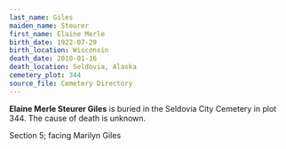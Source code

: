 ```yaml
---
last_name: Giles
maiden_name: Steurer
first_name: Elaine Merle
birth_date: 1922-07-29
birth_location: Wisconsin
death_date: 2010-01-16
death_location: Seldovia, Alaska
cemetery_plot: 344
source_file: Cemetery Directory
---
```

**Elaine Merle Steurer  Giles** is buried in the Seldovia City Cemetery in plot 344.  The cause of death is unknown.



Section 5; facing Marilyn Giles
